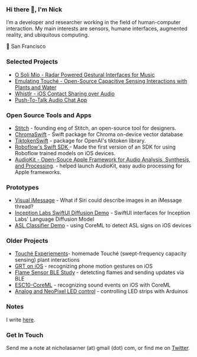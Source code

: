 ### Hi there 👋, I'm Nick

I’m a developer and researcher working in the field of human-computer interaction. My main interests are sensors, humane interfaces, augmented reality, and 
ubiquitous computing. 

📍 San Francisco


### Selected Projects 
* [O Soli Mio - Radar Powered Gestural Interfaces for Music](https://nickarner.com/projects_and_work/o_soli_mio/)
* [Emulating Touché - Open-Source Capacitive Sensing Interactions with Plants and Water](https://nickarner.com/projects_and_work/emulating_touch%C3%A9/)
* [Whistlr - iOS Contact Sharing over Audio](https://nickarner.com/projects_and_work/whistlr/)
* [Push-To-Talk Audio Chat App](https://nickarner.com/projects_and_work/push_to_talk_audio_chat_app/)


### Open Source Tools and Apps
* [Stitch](https://github.com/StitchDesign/Stitch) - founding eng of Stitch, an open-source tool for designers.
* [ChromaSwift](https://github.com/chroma-core/chroma-swift) - Swift package for Chroma on-device vector database
* [TiktokenSwift](https://github.com/narner/TiktokenSwiftSwift) - package for OpenAI's tiktoken library.
* [Roboflow's Swift SDK ](https://github.com/roboflow/roboflow-swift) - Made the first version of an SDK for using Roboflow trained models on iOS devices.
* [AudioKit - Open-Souce Apple Framework for Audio Analysis, Synthesis, and Processing](https://nickarner.com/projects_and_work/audiokit/). - helped launch AudioKit, easy audio processing for Apple frameworks.

### Prototypes
 *  [Visual iMessage](https://github.com/narner/Visual-iMessage-Demo) - What if Siri could describe images in an iMessage thread?
 *  [Inception Labs SwiftUI Diffusion Demo](https://github.com/narner/InceptionLabs-SwiftUI-Diffusion-Dem) - SwiftUI interfaces for Inception Labs' Language Diffusion Model
 *  [ASL Classifier Demo](https://github.com/narner/ASL-Classifier-Demo) - using CoreML to detect ASL signs on iOS devices

 
### Older Projects
 *  [Touché Experiements](https://github.com/narner/Touche-Experiments)- homemade Touché (swept-frequency capacity sensing) plant interactions
 *  [GRT on iOS](https://github.com/narner/GRT-iOS-HelloWorld) - recognizing phone motion gestures on iOS
 *  [Flame Sensor BLE Study](https://github.com/narner/iOS-FlameSensor-Bluetooth-Study) - detetcting flames and sending updates via BLE
 *  [ESC10-CoreML](https://github.com/narner/ESC10-CoreML) - recognizing sound events on iOS with CoreML
 *  [Analog and NeoPixel LED control](https://github.com/narner/Analog-and-NeoPixel-LED-Strip-Control) - controlling LED strips with Arduinos

  
### Notes
I write [here](https://nickarner.com/notes/). 


### Get In Touch
Send me a note at nicholasarner (at) gmail (dot) com, or find me on [Twitter](https://twitter.com/nickarner).
